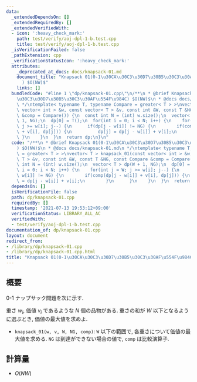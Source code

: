 ```yaml
---
data:
  _extendedDependsOn: []
  _extendedRequiredBy: []
  _extendedVerifiedWith:
  - icon: ':heavy_check_mark:'
    path: test/verify/aoj-dpl-1-b.test.cpp
    title: test/verify/aoj-dpl-1-b.test.cpp
  _isVerificationFailed: false
  _pathExtension: cpp
  _verificationStatusIcon: ':heavy_check_mark:'
  attributes:
    _deprecated_at_docs: docs/knapsack-01.md
    document_title: "Knapsack 01(0-1\u30CA\u30C3\u30D7\u30B5\u30C3\u30AF\u554F\u984C\
      ) $O(NW)$"
    links: []
  bundledCode: "#line 1 \"dp/knapsack-01.cpp\"\n/**\n * @brief Knapsack 01(0-1\u30CA\
    \u30C3\u30D7\u30B5\u30C3\u30AF\u554F\u984C) $O(NW)$\n * @docs docs/knapsack-01.md\n\
    \ */\ntemplate< typename T, typename Compare = greater< T > >\nvector< T > knapsack_01(const\
    \ vector< int > &w, const vector< T > &v, const int &W, const T &NG, const Compare\
    \ &comp = Compare()) {\n  const int N = (int) w.size();\n  vector< T > dp(W +\
    \ 1, NG);\n  dp[0] = T();\n  for(int i = 0; i < N; i++) {\n    for(int j = W;\
    \ j >= w[i]; j--) {\n      if(dp[j - w[i]] != NG) {\n        if(comp(dp[j - w[i]]\
    \ + v[i], dp[j])) {\n          dp[j] = dp[j - w[i]] + v[i];\n        }\n     \
    \ }\n    }\n  }\n  return dp;\n}\n"
  code: "/**\n * @brief Knapsack 01(0-1\u30CA\u30C3\u30D7\u30B5\u30C3\u30AF\u554F\u984C\
    ) $O(NW)$\n * @docs docs/knapsack-01.md\n */\ntemplate< typename T, typename Compare\
    \ = greater< T > >\nvector< T > knapsack_01(const vector< int > &w, const vector<\
    \ T > &v, const int &W, const T &NG, const Compare &comp = Compare()) {\n  const\
    \ int N = (int) w.size();\n  vector< T > dp(W + 1, NG);\n  dp[0] = T();\n  for(int\
    \ i = 0; i < N; i++) {\n    for(int j = W; j >= w[i]; j--) {\n      if(dp[j -\
    \ w[i]] != NG) {\n        if(comp(dp[j - w[i]] + v[i], dp[j])) {\n          dp[j]\
    \ = dp[j - w[i]] + v[i];\n        }\n      }\n    }\n  }\n  return dp;\n}\n"
  dependsOn: []
  isVerificationFile: false
  path: dp/knapsack-01.cpp
  requiredBy: []
  timestamp: '2021-07-13 19:53:12+09:00'
  verificationStatus: LIBRARY_ALL_AC
  verifiedWith:
  - test/verify/aoj-dpl-1-b.test.cpp
documentation_of: dp/knapsack-01.cpp
layout: document
redirect_from:
- /library/dp/knapsack-01.cpp
- /library/dp/knapsack-01.cpp.html
title: "Knapsack 01(0-1\u30CA\u30C3\u30D7\u30B5\u30C3\u30AF\u554F\u984C) $O(NW)$"
---
```

## 概要

0-1 ナップサック問題を次に示す.

重さ $w_i$, 価値 $v_i$ であるような $N$ 個の品物がある. 重さの和が $W$ 以下となるように選ぶとき, 価値の最大値を求めよ.

* `knapsack_01(w, v, W, NG, comp)`: `W` 以下の範囲で, 各重さについて価値の最大値を求める. `NG` は到達ができない場合の値で, `comp` は比較演算子.

## 計算量

* $O(NW)$

